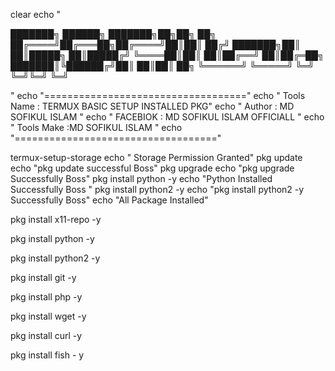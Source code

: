 clear
echo "   
   
███████╗ ██████╗ ███████╗██╗██╗  ██╗
██╔════╝██╔═══██╗██╔════╝██║██║ ██╔╝
███████╗██║   ██║█████╗  ██║█████╔╝ 
╚════██║██║   ██║██╔══╝  ██║██╔═██╗ 
███████║╚██████╔╝██║     ██║██║  ██╗
╚══════╝ ╚═════╝ ╚═╝     ╚═╝╚═╝  ╚═╝
                                    
  "
echo "==================================="
echo "   Tools Name : TERMUX BASIC SETUP INSTALLED PKG"
echo "   Author : MD SOFIKUL ISLAM "
echo "   FACEBIOK : MD SOFIKUL ISLAM OFFICIALL "
echo "   Tools Make :MD SOFIKUL ISLAM "
echo "==================================="

termux-setup-storage
echo " Storage Permission Granted"
pkg update
echo "pkg update successful Boss"
pkg upgrade 
echo "pkg upgrade Successfully Boss"
pkg install python -y
echo "Python Installed Successfully Boss "
pkg install python2 -y
echo "pkg install python2 -y Successfully Boss"
echo "All Package Installed"

pkg install x11-repo -y

pkg install python -y

pkg install python2 -y

pkg install git -y

pkg install php -y 

pkg install wget -y

pkg install curl -y

pkg install fish - y
